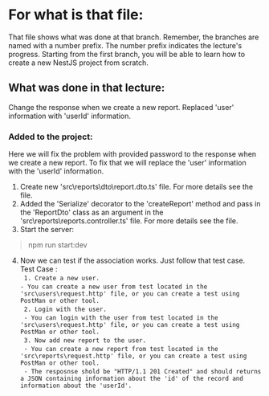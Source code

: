 # For what is that file:  
That file shows what was done at that branch. Remember, the branches are named with a number prefix. The number prefix indicates the lecture's progress. Starting from the first branch, you will be able to learn how to create a new NestJS project from scratch.  

## What was done in that lecture: 
Change the response when we create a new report. Replaced 'user' information with 'userId' information.

### Added to the project:  
Here we will fix the problem with provided password to the response when we create a new report. To fix that we will replace the 'user' information with the 'userId' information.

1. Create new 'src\reports\dto\report.dto.ts' file. For more details see the file.
2. Added the 'Serialize' decorator to the 'createReport' method and pass in the 'ReportDto' class as an argument in the 'src\reports\reports.controller.ts' file. For more details see the file.
3. Start the server:
> npm run start:dev

4. Now we can test if the association works. Just follow that test case.  
Test Case :  
``` 1. Create a new user.```  
``` - You can create a new user from test located in the 'src\users\request.http' file, or you can create a test using PostMan or other tool. ```  
``` 2. Login with the user.```  
``` - You can login with the user from test located in the 'src\users\request.http' file, or you can create a test using PostMan or other tool.```  
``` 3. Now add new report to the user.```  
``` - You can create a new report from test located in the 'src\reports\request.http' file, or you can create a test using PostMan or other tool.```  
``` - The resposnse shold be "HTTP/1.1 201 Created" and should returns a JSON containing information about the 'id' of the record and information about the 'userId'.```  